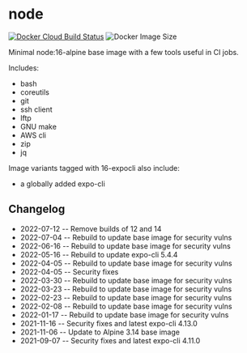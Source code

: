 # node

[![Docker Cloud Build Status](https://img.shields.io/docker/cloud/build/countingup/node.svg)](https://hub.docker.com/r/countingup/node/builds/) ![Docker Image Size](https://img.shields.io/docker/image-size/countingup/node/16)

Minimal node:16-alpine base image with a few tools useful in CI jobs.

Includes:
 - bash
 - coreutils
 - git
 - ssh client
 - lftp
 - GNU make
 - AWS cli
 - zip
 - jq

Image variants tagged with 16-expocli also include:
 - a globally added expo-cli

## Changelog

- 2022-07-12 -- Remove builds of 12 and 14
- 2022-07-04 -- Rebuild to update base image for security vulns
- 2022-06-16 -- Rebuild to update base image for security vulns
- 2022-05-16 -- Rebuild to update expo-cli 5.4.4
- 2022-04-05 -- Rebuild to update base image for security vulns
- 2022-04-05 -- Security fixes
- 2022-03-30 -- Rebuild to update base image for security vulns
- 2022-03-23 -- Rebuild to update base image for security vulns
- 2022-02-23 -- Rebuild to update base image for security vulns
- 2022-02-08 -- Rebuild to update base image for security vulns
- 2022-01-17 -- Rebuild to update base image for security vulns
- 2021-11-16 -- Security fixes and latest expo-cli 4.13.0
- 2021-11-06 -- Update to Alpine 3.14 base image
- 2021-09-07 -- Security fixes and latest expo-cli 4.11.0
